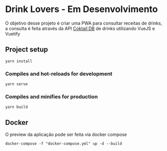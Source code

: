 # Drink Lovers - Em Desenvolvimento

O objetivo desse projeto é criar uma PWA para consultar receitas de drinks, a consulta é feita através da API [Coktail DB](https://www.thecocktaildb.com/api.php?ref=apilist.fun) de drinks utilizando VueJS e Vuetify

## Project setup

```
yarn install
```

### Compiles and hot-reloads for development

```
yarn serve
```

### Compiles and minifies for production

```
yarn build
```

## Docker
O preview da aplicação pode ser feita via docker compose

    docker-compose -f "docker-compose.yml" up -d --build
